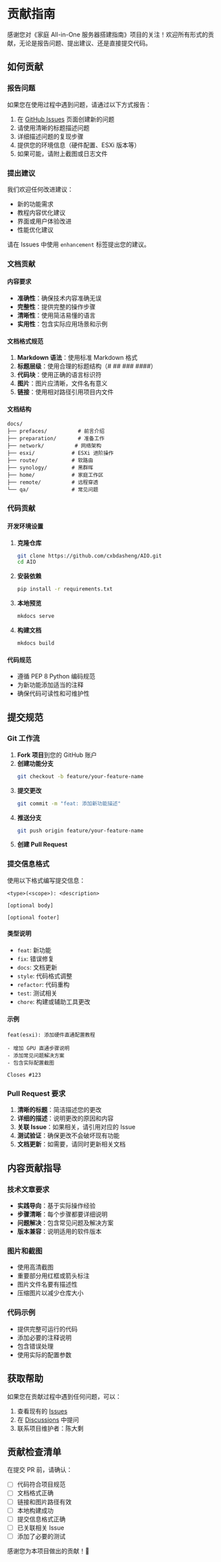 #  贡献指南

感谢您对《家庭 All-in-One 服务器搭建指南》项目的关注！欢迎所有形式的贡献，无论是报告问题、提出建议、还是直接提交代码。

##  如何贡献

###  报告问题

如果您在使用过程中遇到问题，请通过以下方式报告：

1. 在 [GitHub Issues](https://github.com/cxbdasheng/AIO/issues) 页面创建新的问题
2. 请使用清晰的标题描述问题
3. 详细描述问题的复现步骤
4. 提供您的环境信息（硬件配置、ESXi 版本等）
5. 如果可能，请附上截图或日志文件

###  提出建议

我们欢迎任何改进建议：

- 新的功能需求
- 教程内容优化建议
- 界面或用户体验改进
- 性能优化建议

请在 Issues 中使用 `enhancement` 标签提出您的建议。

### 文档贡献

#### 内容要求

- **准确性**：确保技术内容准确无误
- **完整性**：提供完整的操作步骤
- **清晰性**：使用简洁易懂的语言
- **实用性**：包含实际应用场景和示例

#### 文档格式规范

1. **Markdown 语法**：使用标准 Markdown 格式
2. **标题层级**：使用合理的标题结构（# ## ### ####）
3. **代码块**：使用正确的语言标识符
4. **图片**：图片应清晰，文件名有意义
5. **链接**：使用相对路径引用项目内文件

#### 文档结构

```
docs/
├── prefaces/          # 前言介绍
├── preparation/       # 准备工作
├── network/          # 网络架构
├── esxi/            # ESXi 进阶操作
├── route/           # 软路由
├── synology/        # 黑群晖
├── home/            # 家庭工作区
├── remote/          # 远程穿透
└── qa/              # 常见问题
```

### 代码贡献

#### 开发环境设置

1. **克隆仓库**
   ```bash
   git clone https://github.com/cxbdasheng/AIO.git
   cd AIO
   ```

2. **安装依赖**
   ```bash
   pip install -r requirements.txt
   ```

3. **本地预览**
   ```bash
   mkdocs serve
   ```

4. **构建文档**
   ```bash
   mkdocs build
   ```

#### 代码规范

- 遵循 PEP 8 Python 编码规范
- 为新功能添加适当的注释
- 确保代码可读性和可维护性

##  提交规范

### Git 工作流

1. **Fork 项目**到您的 GitHub 账户
2. **创建功能分支**
   ```bash
   git checkout -b feature/your-feature-name
   ```
3. **提交更改**
   ```bash
   git commit -m "feat: 添加新功能描述"
   ```
4. **推送分支**
   ```bash
   git push origin feature/your-feature-name
   ```
5. **创建 Pull Request**

### 提交信息格式

使用以下格式编写提交信息：

```
<type>(<scope>): <description>

[optional body]

[optional footer]
```

#### 类型说明

- `feat`: 新功能
- `fix`: 错误修复
- `docs`: 文档更新
- `style`: 代码格式调整
- `refactor`: 代码重构
- `test`: 测试相关
- `chore`: 构建或辅助工具更改

#### 示例

```
feat(esxi): 添加硬件直通配置教程

- 增加 GPU 直通步骤说明
- 添加常见问题解决方案
- 包含实际配置截图

Closes #123
```

### Pull Request 要求

1. **清晰的标题**：简洁描述您的更改
2. **详细的描述**：说明更改的原因和内容
3. **关联 Issue**：如果相关，请引用对应的 Issue
4. **测试验证**：确保更改不会破坏现有功能
5. **文档更新**：如需要，请同时更新相关文档

##  内容贡献指导

### 技术文章要求

- **实践导向**：基于实际操作经验
- **步骤清晰**：每个步骤都要详细说明
- **问题解决**：包含常见问题及解决方案
- **版本兼容**：说明适用的软件版本

### 图片和截图

- 使用高清截图
- 重要部分用红框或箭头标注
- 图片文件名要有描述性
- 压缩图片以减少仓库大小

### 代码示例

- 提供完整可运行的代码
- 添加必要的注释说明
- 包含错误处理
- 使用实际的配置参数

##  获取帮助

如果您在贡献过程中遇到任何问题，可以：

1. 查看现有的 [Issues](https://github.com/cxbdasheng/AIO/issues)
2. 在 [Discussions](https://github.com/cxbdasheng/AIO/discussions) 中提问
3. 联系项目维护者：陈大剩

##  贡献检查清单

在提交 PR 前，请确认：

- [ ] 代码符合项目规范
- [ ] 文档格式正确
- [ ] 链接和图片路径有效
- [ ] 本地构建成功
- [ ] 提交信息格式正确
- [ ] 已关联相关 Issue
- [ ] 添加了必要的测试

感谢您为本项目做出的贡献！🎉
